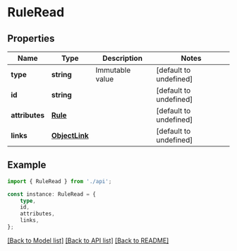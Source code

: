 # RuleRead


## Properties

Name | Type | Description | Notes
------------ | ------------- | ------------- | -------------
**type** | **string** | Immutable value | [default to undefined]
**id** | **string** |  | [default to undefined]
**attributes** | [**Rule**](Rule.md) |  | [default to undefined]
**links** | [**ObjectLink**](ObjectLink.md) |  | [default to undefined]

## Example

```typescript
import { RuleRead } from './api';

const instance: RuleRead = {
    type,
    id,
    attributes,
    links,
};
```

[[Back to Model list]](../README.md#documentation-for-models) [[Back to API list]](../README.md#documentation-for-api-endpoints) [[Back to README]](../README.md)
